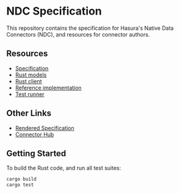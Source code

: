 # NDC Specification

This repository contains the specification for Hasura's Native Data Connectors (NDC), and resources for connector authors.

## Resources

- [Specification](./specification)
- [Rust models](./ndc-models)
- [Rust client](./ndc-client)
- [Reference implementation](./ndc-reference)
- [Test runner](./ndc-test)

## Other Links

- [Rendered Specification](http://hasura.github.io/ndc-spec/)
- [Connector Hub](https://github.com/hasura/ndc-hub)

## Getting Started

To build the Rust code, and run all test suites:

```sh
cargo build
cargo test
```
